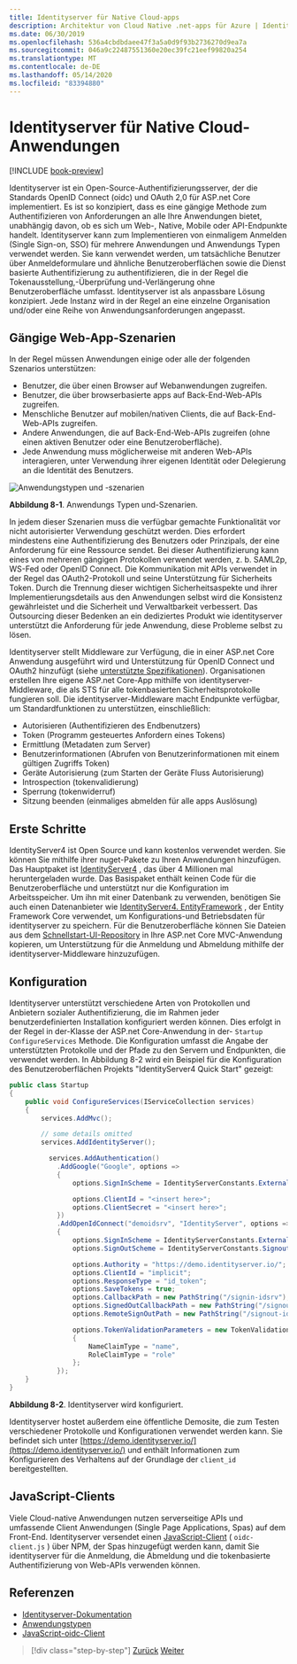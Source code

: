 ```yaml
---
title: Identityserver für Native Cloud-apps
description: Architektur von Cloud Native .net-apps für Azure | IdentityServer
ms.date: 06/30/2019
ms.openlocfilehash: 536a4cbdbdaee47f3a5a0d9f93b2736270d9ea7a
ms.sourcegitcommit: 046a9c22487551360e20ec39fc21eef99820a254
ms.translationtype: MT
ms.contentlocale: de-DE
ms.lasthandoff: 05/14/2020
ms.locfileid: "83394880"
---
```

# <a name="identityserver-for-cloud-native-applications"></a>Identityserver für Native Cloud-Anwendungen

[!INCLUDE [book-preview](../../../includes/book-preview.md)]

Identityserver ist ein Open-Source-Authentifizierungsserver, der die Standards OpenID Connect (oidc) und OAuth 2,0 für ASP.net Core implementiert. Es ist so konzipiert, dass es eine gängige Methode zum Authentifizieren von Anforderungen an alle Ihre Anwendungen bietet, unabhängig davon, ob es sich um Web-, Native, Mobile oder API-Endpunkte handelt. Identityserver kann zum Implementieren von einmaligem Anmelden (Single Sign-on, SSO) für mehrere Anwendungen und Anwendungs Typen verwendet werden. Sie kann verwendet werden, um tatsächliche Benutzer über Anmeldeformulare und ähnliche Benutzeroberflächen sowie die Dienst basierte Authentifizierung zu authentifizieren, die in der Regel die Tokenausstellung,-Überprüfung und-Verlängerung ohne Benutzeroberfläche umfasst. Identityserver ist als anpassbare Lösung konzipiert. Jede Instanz wird in der Regel an eine einzelne Organisation und/oder eine Reihe von Anwendungsanforderungen angepasst.

## <a name="common-web-app-scenarios"></a>Gängige Web-App-Szenarien

In der Regel müssen Anwendungen einige oder alle der folgenden Szenarios unterstützen:

- Benutzer, die über einen Browser auf Webanwendungen zugreifen.
- Benutzer, die über browserbasierte apps auf Back-End-Web-APIs zugreifen.
- Menschliche Benutzer auf mobilen/nativen Clients, die auf Back-End-Web-APIs zugreifen.
- Andere Anwendungen, die auf Back-End-Web-APIs zugreifen (ohne einen aktiven Benutzer oder eine Benutzeroberfläche).
- Jede Anwendung muss möglicherweise mit anderen Web-APIs interagieren, unter Verwendung ihrer eigenen Identität oder Delegierung an die Identität des Benutzers.

![Anwendungstypen und -szenarien](./media/application-types.png)

**Abbildung 8-1**. Anwendungs Typen und-Szenarien.

In jedem dieser Szenarien muss die verfügbar gemachte Funktionalität vor nicht autorisierter Verwendung geschützt werden. Dies erfordert mindestens eine Authentifizierung des Benutzers oder Prinzipals, der eine Anforderung für eine Ressource sendet. Bei dieser Authentifizierung kann eines von mehreren gängigen Protokollen verwendet werden, z. b. SAML2p, WS-Fed oder OpenID Connect. Die Kommunikation mit APIs verwendet in der Regel das OAuth2-Protokoll und seine Unterstützung für Sicherheits Token. Durch die Trennung dieser wichtigen Sicherheitsaspekte und ihrer Implementierungsdetails aus den Anwendungen selbst wird die Konsistenz gewährleistet und die Sicherheit und Verwaltbarkeit verbessert. Das Outsourcing dieser Bedenken an ein dediziertes Produkt wie identityserver unterstützt die Anforderung für jede Anwendung, diese Probleme selbst zu lösen.

Identityserver stellt Middleware zur Verfügung, die in einer ASP.net Core Anwendung ausgeführt wird und Unterstützung für OpenID Connect und OAuth2 hinzufügt (siehe [unterstützte Spezifikationen](http://docs.identityserver.io/en/latest/intro/specs.html)). Organisationen erstellen Ihre eigene ASP.net Core-App mithilfe von identityserver-Middleware, die als STS für alle tokenbasierten Sicherheitsprotokolle fungieren soll. Die identityserver-Middleware macht Endpunkte verfügbar, um Standardfunktionen zu unterstützen, einschließlich:

- Autorisieren (Authentifizieren des Endbenutzers)
- Token (Programm gesteuertes Anfordern eines Tokens)
- Ermittlung (Metadaten zum Server)
- Benutzerinformationen (Abrufen von Benutzerinformationen mit einem gültigen Zugriffs Token)
- Geräte Autorisierung (zum Starten der Geräte Fluss Autorisierung)
- Introspection (tokenvalidierung)
- Sperrung (tokenwiderruf)
- Sitzung beenden (einmaliges abmelden für alle apps Auslösung)

## <a name="getting-started"></a>Erste Schritte

IdentityServer4 ist Open Source und kann kostenlos verwendet werden. Sie können Sie mithilfe ihrer nuget-Pakete zu Ihren Anwendungen hinzufügen. Das Hauptpaket ist [IdentityServer4](https://www.nuget.org/packages/IdentityServer4/) , das über 4 Millionen mal heruntergeladen wurde. Das Basispaket enthält keinen Code für die Benutzeroberfläche und unterstützt nur die Konfiguration im Arbeitsspeicher. Um ihn mit einer Datenbank zu verwenden, benötigen Sie auch einen Datenanbieter wie [IdentityServer4. EntityFramework](https://www.nuget.org/packages/IdentityServer4.EntityFramework) , der Entity Framework Core verwendet, um Konfigurations-und Betriebsdaten für identityserver zu speichern. Für die Benutzeroberfläche können Sie Dateien aus dem [Schnellstart-UI-Repository](https://github.com/IdentityServer/IdentityServer4.Quickstart.UI) in Ihre ASP.net Core MVC-Anwendung kopieren, um Unterstützung für die Anmeldung und Abmeldung mithilfe der identityserver-Middleware hinzuzufügen.

## <a name="configuration"></a>Konfiguration

Identityserver unterstützt verschiedene Arten von Protokollen und Anbietern sozialer Authentifizierung, die im Rahmen jeder benutzerdefinierten Installation konfiguriert werden können. Dies erfolgt in der Regel in der-Klasse der ASP.net Core-Anwendung in der- `Startup` `ConfigureServices` Methode. Die Konfiguration umfasst die Angabe der unterstützten Protokolle und der Pfade zu den Servern und Endpunkten, die verwendet werden. In Abbildung 8-2 wird ein Beispiel für die Konfiguration des Benutzeroberflächen Projekts "IdentityServer4 Quick Start" gezeigt:

```csharp
public class Startup
{
    public void ConfigureServices(IServiceCollection services)
    {
        services.AddMvc();

        // some details omitted
        services.AddIdentityServer();

          services.AddAuthentication()
            .AddGoogle("Google", options =>
            {
                options.SignInScheme = IdentityServerConstants.ExternalCookieAuthenticationScheme;

                options.ClientId = "<insert here>";
                options.ClientSecret = "<insert here>";
            })
            .AddOpenIdConnect("demoidsrv", "IdentityServer", options =>
            {
                options.SignInScheme = IdentityServerConstants.ExternalCookieAuthenticationScheme;
                options.SignOutScheme = IdentityServerConstants.SignoutScheme;

                options.Authority = "https://demo.identityserver.io/";
                options.ClientId = "implicit";
                options.ResponseType = "id_token";
                options.SaveTokens = true;
                options.CallbackPath = new PathString("/signin-idsrv");
                options.SignedOutCallbackPath = new PathString("/signout-callback-idsrv");
                options.RemoteSignOutPath = new PathString("/signout-idsrv");

                options.TokenValidationParameters = new TokenValidationParameters
                {
                    NameClaimType = "name",
                    RoleClaimType = "role"
                };
            });
    }
}
```

**Abbildung 8-2**. Identityserver wird konfiguriert.

Identityserver hostet außerdem eine öffentliche Demosite, die zum Testen verschiedener Protokolle und Konfigurationen verwendet werden kann. Sie befindet sich unter [https://demo.identityserver.io/](https://demo.identityserver.io/) und enthält Informationen zum Konfigurieren des Verhaltens auf der Grundlage der `client_id` bereitgestellten.

## <a name="javascript-clients"></a>JavaScript-Clients

Viele Cloud-native Anwendungen nutzen serverseitige APIs und umfassende Client Anwendungen (Single Page Applications, Spas) auf dem Front-End. Identityserver versendet einen [JavaScript-Client](http://docs.identityserver.io/en/latest/quickstarts/4_javascript_client.html) ( `oidc-client.js` ) über NPM, der Spas hinzugefügt werden kann, damit Sie identityserver für die Anmeldung, die Abmeldung und die tokenbasierte Authentifizierung von Web-APIs verwenden können.

## <a name="references"></a>Referenzen

- [Identityserver-Dokumentation](http://docs.identityserver.io/en/latest/)
- [Anwendungstypen](https://docs.microsoft.com/azure/active-directory/develop/app-types)
- [JavaScript-oidc-Client](http://docs.identityserver.io/en/latest/quickstarts/4_javascript_client.html)

>[!div class="step-by-step"]
>[Zurück](azure-active-directory.md)
>[Weiter](security.md)

